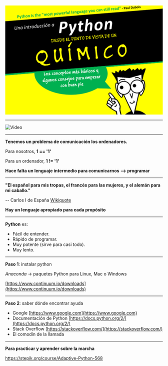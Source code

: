 
![Image](assets/intro_python.png)

---

![Video](https://www.youtube.com/embed/0NkjVAnWnOA?rel=0&controls=0&showinfo=0&vq=hd720&autoplay=true&end=27)

---

**Tenemos un problema de comunicación los ordenadores.**

Para nosotros,
**1 == '1'**

Para un ordenador,
**1 != '1'**

**Hace falta un lenguaje intermedio para comunicarnos --> programar**

---

**"El español para mis tropas, el francés para las mujeres, y el alemán para mi caballo."**

-- Carlos I de España [Wikiquote](https://es.wikiquote.org/wiki/Carlos_I_de_Espa%C3%B1a)

**Hay un lenguaje apropiado para cada propósito**

---

**Python** es:

- Fácil de entender.
- Rápido de programar.
- Muy potente (sirve para casi todo).
- Muy lento.

---

**Paso 1**: instalar python

*Anaconda* -> paquetes Python para Linux, Mac o Windows

[https://www.continuum.io/downloads](https://www.continuum.io/downloads)

---

**Paso 2**: saber dónde encontrar ayuda

- Google
    [https://www.google.com](https://www.google.com)
- Documentación de Python
    [https://docs.python.org/2/](https://docs.python.org/2/)
- Stack Overflow
    [https://stackoverflow.com/](https://stackoverflow.com/)
- El comodín de la llamada 

---

**Para practicar y aprender sobre la marcha**

https://stepik.org/course/Adaptive-Python-568
